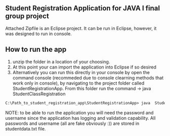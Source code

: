 ## Student Registration Application for JAVA I final group project

Attached Zipfile is an Eclipse project. It can be run in Eclipse, however, it was designed to run in console.

## How to run the app 

1. unzip the folder in a location of your choosing.
2. At this point your can import the application into Eclipse if so desired
3. Alternatively you can run this directly in your console by open the command console (recommeded due to console clearning methods that work only in console), by navigating to the project folder called StudentRegistrationApp. From this folder run the command -> java  StudentClassRegistration

```markdown
C:\Path_to_student_registration_app\StudentRegistrationApp> java  StudentClassRegistration


```

NOTE: to be able to run the application you will need the password and username since the application has logging and validation capability. All passwords and username (all are fake obviously :)) are stored in studentdata.txt file.
 

